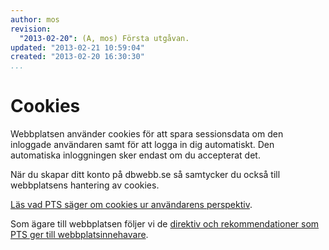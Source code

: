 ```yaml
---
author: mos
revision:
  "2013-02-20": (A, mos) Första utgåvan.
updated: "2013-02-21 10:59:04"
created: "2013-02-20 16:30:30"
...
```

Cookies
==================================

Webbplatsen använder cookies för att spara sessionsdata om den inloggade användaren samt för att logga in dig automatiskt. Den automatiska inloggningen sker endast om du accepterat det.

När du skapar ditt konto på dbwebb.se så samtycker du också till webbplatsens hantering av cookies.

[Läs vad PTS säger om cookies ur användarens perspektiv](http://www.pts.se/sv/Regler/Lagar/Lag-om-elektronisk-kommunikation/Cookies-kakor/Fragor-och-svar-om-kakor-for-anvandare/).

Som ägare till webbplatsen följer vi de [direktiv och rekommendationer som PTS ger till webbplatsinnehavare](http://www.pts.se/sv/Regler/Lagar/Lag-om-elektronisk-kommunikation/Cookies-kakor/Fragor-och-svar-om-kakor-for-webbplatsinnehavare/).

